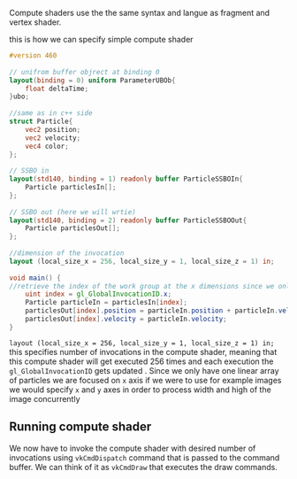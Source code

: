Compute shaders use the the same syntax and langue as fragment and vertex shader.  

this is how we can specify simple compute shader 

```glsl
#version 460  
  
// unifrom buffer objrect at binding 0  
layout(binding = 0) uniform ParameterUBOb{  
    float deltaTime;  
}ubo;  
  
//same as in c++ side  
struct Particle{  
    vec2 position;  
    vec2 velocity;  
    vec4 color;  
};  
  
// SSBO in  
layout(std140, binding = 1) readonly buffer ParticleSSBOIn{  
    Particle particlesIn[];  
};  
  
// SSBO out (here we will wrtie)  
layout(std140, binding = 2) readonly buffer ParticleSSBOOut{  
    Particle particlesOut[];  
};  
  
//dimension of the invocation  
layout (local_size_x = 256, local_size_y = 1, local_size_z = 1) in;  
  
void main() {  
//retrieve the index of the work group at the x dimensions since we only have linear array
    uint index = gl_GlobalInvocationID.x;  
    Particle particleIn = particlesIn[index];  
    particlesOut[index].position = particleIn.position + particleIn.velocity.xy * ubo.deltaTime;  
    particlesOut[index].velocity = particleIn.velocity;  
}
```

`layout (local_size_x = 256, local_size_y = 1, local_size_z = 1) in;` this specifies number of invocations in the compute shader, meaning that this compute shader will get executed 256 times and each execution the `gl_GlobalInvocationID` gets updated . Since we only have one linear array of particles we are focused on `x` axis if we were to use for example images we would specify `x` and `y` axes in order to process width and high of the image concurrently

## Running compute shader

We now have to invoke the compute shader with desired number of invocations using `vkCmdDispatch` command that is passed to the command buffer. We can think of it as `vkCmdDraw` that executes the draw commands. 






